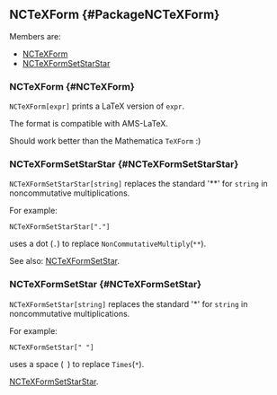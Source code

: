 ## NCTeXForm {#PackageNCTeXForm}

Members are:

* [NCTeXForm](#NCTeXForm)
* [NCTeXFormSetStarStar](#NCTeXFormSetStarStar)

### NCTeXForm {#NCTeXForm}

`NCTeXForm[expr]` prints a LaTeX version of `expr`.

The format is compatible with AMS-LaTeX.

Should work better than the Mathematica `TeXForm` :)

### NCTeXFormSetStarStar {#NCTeXFormSetStarStar}

`NCTeXFormSetStarStar[string]` replaces the standard '**' for `string`
in noncommutative multiplications.

For example:

	NCTeXFormSetStarStar["."]
	
uses a dot (`.`) to replace `NonCommutativeMultiply`(`**`).

See also:
[NCTeXFormSetStar](#NCTeXFormSetStar).

### NCTeXFormSetStar {#NCTeXFormSetStar}

`NCTeXFormSetStar[string]` replaces the standard '*' for `string`
in noncommutative multiplications.

For example:

	NCTeXFormSetStar[" "]
	
uses a space (` `) to replace `Times`(`*`).

[NCTeXFormSetStarStar](#NCTeXFormSetStarStar).
